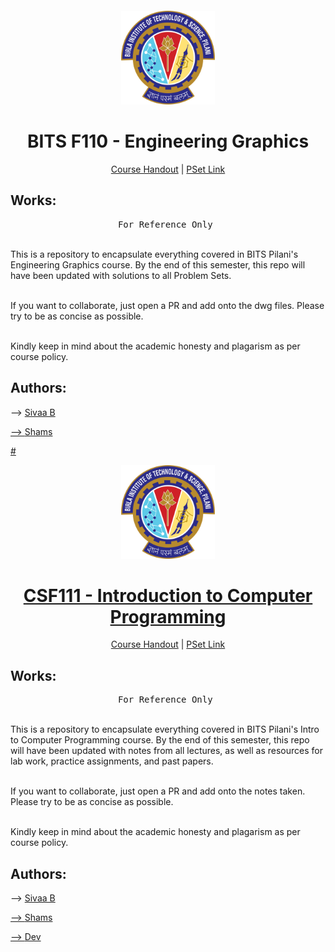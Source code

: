 # <br>
<p align="center">
<img src="./images/BITS_Pilani-Logo.svg.png" alt="logo" height="150"/>
</p>

<h1 align="center">
BITS F110 - Engineering Graphics
</h1>

<p align="center">
  <a href="">Course Handout</a> | <a href="">PSet Link</a>
</p>


## Works:

<pre align="center">
For Reference Only 
</pre>

<br>This is a repository to encapsulate everything covered in BITS Pilani's Engineering Graphics course. By the end of this semester, this repo will have been updated with solutions to all Problem Sets. 

<br>If you want to collaborate, just open a PR and add onto the dwg files. Please try to be as concise as possible.

<br>Kindly keep in mind about the academic honesty and plagarism as per course policy. 

</p>

## Authors: 

<p> --> <a href = "https://github.com/SivaaB">Sivaa B</p> 
<p> --> <a href = ""> Shams </p>
# <br>
<p align="center">
<img src="./images/BITS_Pilani-Logo.svg.png" alt="logo" height="150"/>
</p>

<h1 align="center">
CSF111 - Introduction to Computer Programming
</h1>

<p align="center">
  <a href="https://drive.google.com/file/d/1EzvfQ0XRc1b71rMDpbHXK6kgkSXHpzw7/view?usp=sharing">Course Handout</a> | <a href="https://drive.google.com/drive/folders/1nJlpP9zI90u0imY9kPIJKlyZVfs2cdlL?usp=sharing">PSet Link</a>
</p>


## Works:

<pre align="center">
For Reference Only 
</pre>

<br>This is a repository to encapsulate everything covered in BITS Pilani's Intro to Computer Programming course. By the end of this semester, this repo will have been updated with notes from all lectures, as well as resources for lab work, practice assignments, and past papers.

<br>If you want to collaborate, just open a PR and add onto the notes taken. Please try to be as concise as possible.

<br>Kindly keep in mind about the academic honesty and plagarism as per course policy. 

</p>

## Authors: 

<p> --> <a href = "https://github.com/SivaaB">Sivaa B</p> 
<p> --> <a href = ""> Shams </p>
<p> --> <a href = ""> Dev </p>
